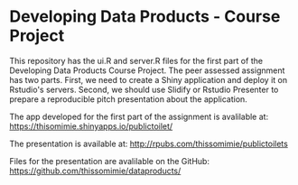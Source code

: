 
# Developing Data Products - Course Project 

This repository has the ui.R and server.R files for the first part of the Developing Data Products Course Project. The peer assessed assignment has two parts. First, we need to create a Shiny application and deploy it on Rstudio's servers. Second, we should use Slidify or Rstudio Presenter to prepare a reproducible pitch presentation about the application.

The app developed for the first part of the assignment is avalilable at: https://thisomimie.shinyapps.io/publictoilet/

The presentation is available at: http://rpubs.com/thissomimie/publictoilets

Files for the presentation are avalilable on the GitHub: https://github.com/thissomimie/dataproducts/
